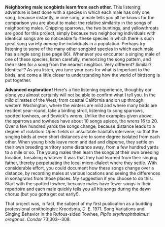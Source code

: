 **Neighboring male songbirds learn from each other.** This listening adventure is best done with a species in which each male has only one song, because instantly, in one song, a male tells you all he knows for the comparison you are about to make: the relative similarity in the songs of neighboring males. Chipping sparrows, the two buntings, and yellowthroats are good for this project, simply because two neighboring individuals with identical songs are so noticeable fo rthese species in which there is such great song variety *among* the individuals in a population. Perhaps try listening to some of the many other songbird species in which each male has a single song (see page 86). Whenever you encounter a singing male of one of these species, listen carefully, memorizing the song pattern, and then listen for a song from the nearest neighbor. Very different? Similar? Identical!? As you listen, you tune your ears for what is important to the birds, and come a little closer to understanding how the world of birdsong is put together.

**Advanced exploration!** Here's a fine listening experience, thoughby ear alone you almost certainly will not be able to confirm what I tell you. In the mild climates of the West, from coastal California and on up through western Washington, where the winters are mild and where many birds are resident year-round, take a birding stroll, listening to song sparrows, spotted towhees, and Bewick's wrens. Unlike the examples given above, the sparrows and towhees have about 10 songs apiece, the wrens 16 to 20. Over a few hundred yards the songs change, because distance leads to a degree of isolation: Open fields or unsuitable habitats intervene, so that the singing birds at even short distances are to some degree isolated from each other. When young birds leave mom and dad and disperse, they settle on their own breeding territory some distance away, from a few hundred yards to a mile or so. The young males then learn the songs at their own breeding location, forsaking whatever it was that they had learned from their singing father, thereby perpetuating the local micro-dialect where they settle. With considerable effort, you could document how these songs change over a distance, by recording males at various locations and seeing the differences in sonagrams from those places. My suggestion if you choose to do this: Start with the spotted towhee, because males have fewer songs in their repertoire and each male quickly tells you all his songs during the dawn chorus (but you gotta get out early!).

That project was, in fact, the subject of my first publication as a budding professional ornithologist: Kroodsma, D. E. 1971. Song Variations and Singing Behavior in the Rufous-sided Towhee, *Pipilo erythrophthalmus oregonus*. *Condor* 73:303--308.
